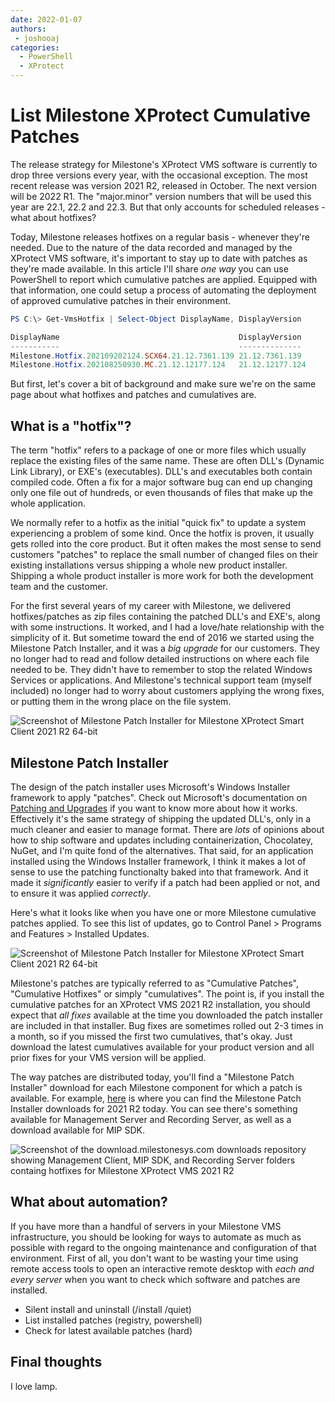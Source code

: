 ```yaml
---
date: 2022-01-07
authors:
 - joshooaj
categories:
  - PowerShell
  - XProtect
---
```


# List Milestone XProtect Cumulative Patches

The release strategy for Milestone's XProtect VMS software is currently to drop three versions every year, with the occasional exception. The most recent release was version 2021 R2, released in October. The next version will be 2022 R1. The "major.minor" version numbers that will be used this year are 22.1, 22.2 and 22.3. But that only accounts for scheduled releases - what about hotfixes?

<!-- more -->

Today, Milestone releases hotfixes on a regular basis - whenever they're needed. Due to the nature of the data recorded and managed by the XProtect VMS software, it's important to stay up to date with patches as they're made available. In this article I'll share _one way_ you can use PowerShell to report which cumulative patches are applied. Equipped with that information, one could setup a process of automating the deployment of approved cumulative patches in their environment.

``` powershell title="Example: Get-VmsHotfix"
PS C:\> Get-VmsHotfix | Select-Object DisplayName, DisplayVersion

DisplayName                                        DisplayVersion 
-----------                                        -------------- 
Milestone.Hotfix.202109202124.SCX64.21.12.7361.139 21.12.7361.139 
Milestone.Hotfix.202108250930.MC.21.12.12177.124   21.12.12177.124
```

But first, let's cover a bit of background and make sure we're on the same page about what hotfixes and patches and cumulatives are.

## What is a "hotfix"?

The term "hotfix" refers to a package of one or more files which usually replace the existing files of the same name. These are often DLL's (Dynamic Link Library), or EXE's (executables). DLL's and executables both contain compiled code. Often a fix for a major software bug can end up changing only one file out of hundreds, or even thousands of files that make up the whole application.

We normally refer to a hotfix as the initial "quick fix" to update a system experiencing a problem of some kind. Once the hotfix is proven, it usually gets rolled into the core product. But it often makes the most sense to send customers "patches" to replace the small number of changed files on their existing installations versus shipping a whole new product installer. Shipping a whole product installer is more work for both the development team and the customer.

For the first several years of my career with Milestone, we delivered hotfixes/patches as zip files containing the patched DLL's and EXE's, along with some instructions. It worked, and I had a love/hate relationship with the simplicity of it. But sometime toward the end of 2016 we started using the Milestone Patch Installer, and it was a _big upgrade_ for our customers. They no longer had to read and follow detailed instructions on where each file needed to be. They didn't have to remember to stop the related Windows Services or applications. And Milestone's technical support team (myself included) no longer had to worry about customers applying the wrong fixes, or putting them in the wrong place on the file system.

![Screenshot of Milestone Patch Installer for Milestone XProtect Smart Client 2021 R2 64-bit](/assets/images/MilestonePatchInstaller.png)

## Milestone Patch Installer

The design of the patch installer uses Microsoft's Windows Installer framework to apply "patches". Check out Microsoft's documentation on [Patching and Upgrades](https://docs.microsoft.com/en-us/windows/win32/msi/patching-and-upgrades) if you want to know more about how it works. Effectively it's the same strategy of shipping the updated DLL's, only in a much cleaner and easier to manage format. There are _lots_ of opinions about how to ship software and updates including containerization, Chocolatey, NuGet, and I'm quite fond of the alternatives. That said, for an application installed using the Windows Installer framework, I think it makes a lot of sense to use the patching functionalty baked into that framework. And it made it _significantly_ easier to verify if a patch had been applied or not, and to ensure it was applied _correctly_.

Here's what it looks like when you have one or more Milestone cumulative patches applied. To see this list of updates, go to Control Panel > Programs and Features > Installed Updates.

![Screenshot of Milestone Patch Installer for Milestone XProtect Smart Client 2021 R2 64-bit](/assets/images/WindowsInstalledUpdates.png)

Milestone's patches are typically referred to as "Cumulative Patches", "Cumulative Hotfixes" or simply "cumulatives". The point is, if you install the cumulative patches for an XProtect VMS 2021 R2 installation, you should expect that _all fixes_ available at the time you downloaded the patch installer are included in that installer. Bug fixes are sometimes rolled out 2-3 times in a month, so if you missed the first two cumulatives, that's okay. Just download the latest cumulatives available for your product version and all prior fixes for your VMS version will be applied.

The way patches are distributed today, you'll find a "Milestone Patch Installer" download for each Milestone component for which a patch is available. For example, [here](https://supportcommunity.milestonesys.com/s/article/XProtect-2021-R2-cumulative-patch-installers?language=en_US) is where you can find the Milestone Patch Installer downloads for 2021 R2 today. You can see there's something available for Management Server and Recording Server, as well as a download available for MIP SDK.

![Screenshot of the download.milestonesys.com downloads repository showing Management Client, MIP SDK, and Recording Server folders containg hotfixes for Milestone XProtect VMS 2021 R2](/assets/images/2021R2-Cumulatives.png)

## What about automation?

If you have more than a handful of servers in your Milestone VMS infrastructure, you should be looking for ways to automate as much as possible with regard to the ongoing maintenance and configuration of that environment. First of all, you don't want to be wasting your time using remote access tools to open an interactive remote desktop with _each and every server_ when you want to check which software and patches are installed.

- Silent install and uninstall (/install /quiet)
- List installed patches (registry, powershell)
- Check for latest available patches (hard)

## Final thoughts

I love lamp.
